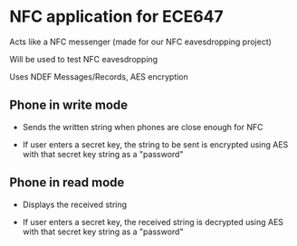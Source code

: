 # NFC application for ECE647

Acts like a NFC messenger (made for our NFC eavesdropping project)

Will be used to test NFC eavesdropping

Uses NDEF Messages/Records, AES encryption

## Phone in write mode

- Sends the written string when phones are close enough for NFC

- If user enters a secret key, the string to be sent is encrypted using AES with that secret key string as a "password"


## Phone in read mode

- Displays the received string

- If user enters a secret key, the received string is decrypted using AES with that secret key string as a "password"
